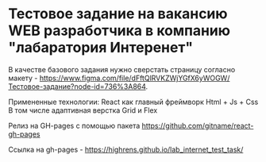 # Тестовое задание на вакансию WEB разработчика в компанию "лабаратория Интеренет"

В качестве базового задания нужно сверстать страницу согласно макету -
https://www.figma.com/file/dFftQlRVKZWjYGfX6yWOGW/Тестовое-задание?node-id=736%3A864.

Примененные технологии:
React как главный фреймворк
Html + Js + Css
В том числе адаптивная верстка Grid и Flex

Релиз на GH-pages с помощью пакета https://github.com/gitname/react-gh-pages

Ссылка на gh-pages - https://highrens.github.io/lab_internet_test_task/
